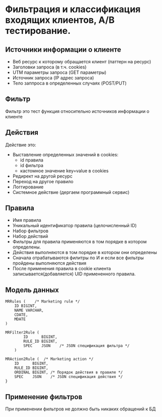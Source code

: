 Фильтрация и классификация входящих клиентов, A/B тестирование.
=============================================================

## Источники информации о клиенте

* Веб ресурс к которому обращается клиент (паттерн на ресурс)
* Заголовки запроса (в т.ч. cookies)
* UTM параметры запроса (GET параметры)  
* Источник запроса (IP адрес запроса)
* Тело заппроса в определенных случаях (POST/PUT) 

## Фильтр 

Фильтр это тест функция относительно 
источников информации о клиенте    
      
## Действия

Действие это:
        
* Выставление определенных значений в cookies:
    * id правила 
    * id фильтра        
    * кастомное значение key=value в cookies
* Редирект на другой ресурс    
* Переход на другое правило    
* Логгирование
* Системное действие (дергаем программный сервис)                         
                    
## Правила
   
* Имя правила   
* Уникальный идентификатор правила (целочисленный ID) 
* Набор фильтров
* Набор действий  
* Фильтры для правила применяются в том порядке в котором определены. 
* Действия выполняются в том порядке в котором они определены
* Сначала отрабатываются филитры по И и если все фильтры пройдены выполняются действия
* После применения правила в cookie клиента записывается(добавляется) UID примененного правила.
      
Модель данных
-------------
    
    MRRules (    /* Marketing rule */
        ID BIGINT,
        NAME VARCHAR,
        CDATE,
        MDATE                                       
    )
        
    MRFilter2Rule (
            ID      BIGINT,    
            RULE_ID BIGINT,            
            SPEC    JSON    /* JSON спецификация фильтра */           
        )
    
    MRAction2Rule (  /* Marketing action */
        ID      BIGINT,
        RULE_ID BIGINT,             
        ORDINAL BIGINT, /* Порядок действия в правиле */
        SPEC    JSON    /* JSON спецификация действия */                    
    }
    
    
Применение фильтров
-------------------

При применении фильтров не должно быть никаких обращений к БД

   
   



